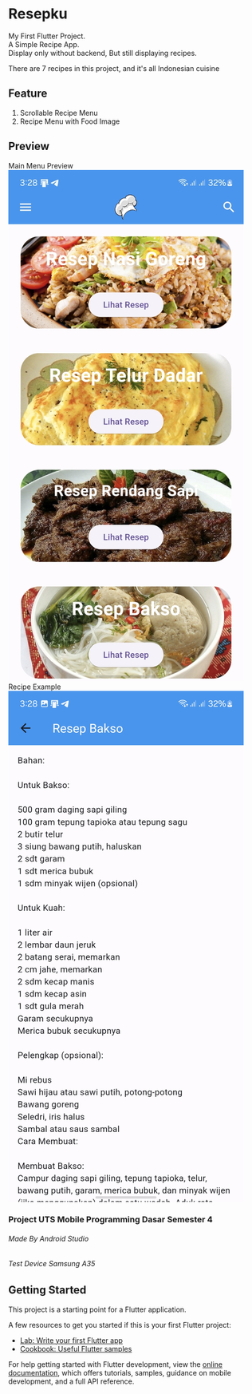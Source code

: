 # Resepku

My First Flutter Project. <br/>
A Simple Recipe App. <br/>
Display only without backend,
But still displaying recipes.

There are 7 recipes in this project,
and it's all Indonesian cuisine

## Feature
1. Scrollable Recipe Menu
2. Recipe Menu with Food Image

## Preview
Main Menu Preview
![Main Menu](https://github.com/Amee30/Resepku/blob/f28ba1e4474035f89263747eb003b7fb2b8ef58b/assets/preview1.jpg)
Recipe Example
![Recipe Example](https://github.com/Amee30/Resepku/blob/f28ba1e4474035f89263747eb003b7fb2b8ef58b/assets/preview2.jpg)


### Project UTS Mobile Programming Dasar Semester 4
###### Made By Android Studio
###### Test Device Samsung A35

## Getting Started

This project is a starting point for a Flutter application.

A few resources to get you started if this is your first Flutter project:

- [Lab: Write your first Flutter app](https://docs.flutter.dev/get-started/codelab)
- [Cookbook: Useful Flutter samples](https://docs.flutter.dev/cookbook)

For help getting started with Flutter development, view the
[online documentation](https://docs.flutter.dev/), which offers tutorials,
samples, guidance on mobile development, and a full API reference.
